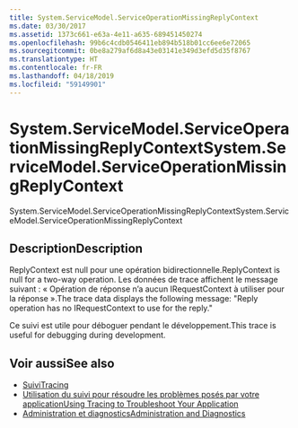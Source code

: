 ```yaml
---
title: System.ServiceModel.ServiceOperationMissingReplyContext
ms.date: 03/30/2017
ms.assetid: 1373c661-e63a-4e11-a635-689451450274
ms.openlocfilehash: 99b6c4cdb0546411eb894b518b01cc6ee6e72065
ms.sourcegitcommit: 0be8a279af6d8a43e03141e349d3efd5d35f8767
ms.translationtype: HT
ms.contentlocale: fr-FR
ms.lasthandoff: 04/18/2019
ms.locfileid: "59149901"
---
```

# <a name="systemservicemodelserviceoperationmissingreplycontext"></a><span data-ttu-id="ccf35-102">System.ServiceModel.ServiceOperationMissingReplyContext</span><span class="sxs-lookup"><span data-stu-id="ccf35-102">System.ServiceModel.ServiceOperationMissingReplyContext</span></span>
<span data-ttu-id="ccf35-103">System.ServiceModel.ServiceOperationMissingReplyContext</span><span class="sxs-lookup"><span data-stu-id="ccf35-103">System.ServiceModel.ServiceOperationMissingReplyContext</span></span>  
  
## <a name="description"></a><span data-ttu-id="ccf35-104">Description</span><span class="sxs-lookup"><span data-stu-id="ccf35-104">Description</span></span>  
 <span data-ttu-id="ccf35-105">ReplyContext est null pour une opération bidirectionnelle.</span><span class="sxs-lookup"><span data-stu-id="ccf35-105">ReplyContext is null for a two-way operation.</span></span> <span data-ttu-id="ccf35-106">Les données de trace affichent le message suivant : « Opération de réponse n’a aucun IRequestContext à utiliser pour la réponse ».</span><span class="sxs-lookup"><span data-stu-id="ccf35-106">The trace data displays the following message: "Reply operation has no IRequestContext to use for the reply."</span></span>  
  
 <span data-ttu-id="ccf35-107">Ce suivi est utile pour déboguer pendant le développement.</span><span class="sxs-lookup"><span data-stu-id="ccf35-107">This trace is useful for debugging during development.</span></span>  
  
## <a name="see-also"></a><span data-ttu-id="ccf35-108">Voir aussi</span><span class="sxs-lookup"><span data-stu-id="ccf35-108">See also</span></span>

- [<span data-ttu-id="ccf35-109">Suivi</span><span class="sxs-lookup"><span data-stu-id="ccf35-109">Tracing</span></span>](../../../../../docs/framework/wcf/diagnostics/tracing/index.md)
- [<span data-ttu-id="ccf35-110">Utilisation du suivi pour résoudre les problèmes posés par votre application</span><span class="sxs-lookup"><span data-stu-id="ccf35-110">Using Tracing to Troubleshoot Your Application</span></span>](../../../../../docs/framework/wcf/diagnostics/tracing/using-tracing-to-troubleshoot-your-application.md)
- [<span data-ttu-id="ccf35-111">Administration et diagnostics</span><span class="sxs-lookup"><span data-stu-id="ccf35-111">Administration and Diagnostics</span></span>](../../../../../docs/framework/wcf/diagnostics/index.md)
